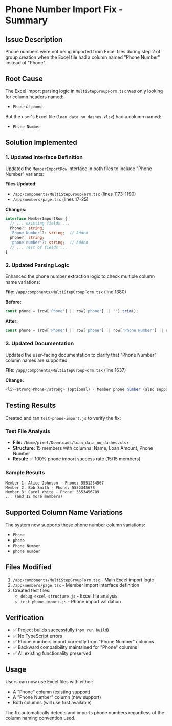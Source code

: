 # Phone Number Import Fix - Summary

## Issue Description
Phone numbers were not being imported from Excel files during step 2 of group creation when the Excel file had a column named "Phone Number" instead of "Phone".

## Root Cause
The Excel import parsing logic in `MultiStepGroupForm.tsx` was only looking for column headers named:
- `Phone` or `phone`

But the user's Excel file (`loan_data_no_dashes.xlsx`) had a column named:
- `Phone Number`

## Solution Implemented

### 1. Updated Interface Definition
Updated the `MemberImportRow` interface in both files to include "Phone Number" variants:

**Files Updated:**
- `/app/components/MultiStepGroupForm.tsx` (lines 1173-1190)
- `/app/members/page.tsx` (lines 17-25)

**Changes:**
```typescript
interface MemberImportRow {
  // ... existing fields ...
  Phone?: string;
  'Phone Number'?: string;  // Added
  phone?: string;
  'phone number'?: string;  // Added
  // ... rest of fields ...
}
```

### 2. Updated Parsing Logic
Enhanced the phone number extraction logic to check multiple column name variations:

**File:** `/app/components/MultiStepGroupForm.tsx` (line 1380)

**Before:**
```typescript
const phone = (row['Phone'] || row['phone'] || '').trim();
```

**After:**
```typescript
const phone = (row['Phone'] || row['phone'] || row['Phone Number'] || row['phone number'] || '').trim();
```

### 3. Updated Documentation
Updated the user-facing documentation to clarify that "Phone Number" column names are supported:

**File:** `/app/components/MultiStepGroupForm.tsx` (line 1637)

**Change:**
```typescript
<li><strong>Phone</strong> (optional) - Member phone number (also supports "Phone Number" column)</li>
```

## Testing Results

Created and ran `test-phone-import.js` to verify the fix:

### Test File Analysis
- **File:** `/home/pixel/Downloads/loan_data_no_dashes.xlsx`
- **Structure:** 15 members with columns: Name, Loan Amount, Phone Number
- **Result:** ✅ 100% phone import success rate (15/15 members)

### Sample Results
```
Member 1: Alice Johnson - Phone: 5551234567
Member 2: Bob Smith - Phone: 5552345678
Member 3: Carol White - Phone: 5553456789
... (and 12 more members)
```

## Supported Column Name Variations

The system now supports these phone number column variations:
- `Phone`
- `phone`
- `Phone Number`
- `phone number`

## Files Modified
1. `/app/components/MultiStepGroupForm.tsx` - Main Excel import logic
2. `/app/members/page.tsx` - Member import interface definition
3. Created test files:
   - `debug-excel-structure.js` - Excel file analysis
   - `test-phone-import.js` - Phone import validation

## Verification
- ✅ Project builds successfully (`npm run build`)
- ✅ No TypeScript errors
- ✅ Phone numbers import correctly from "Phone Number" columns
- ✅ Backward compatibility maintained for "Phone" columns
- ✅ All existing functionality preserved

## Usage
Users can now use Excel files with either:
- A "Phone" column (existing support)
- A "Phone Number" column (new support)
- Both columns (will use first available)

The fix automatically detects and imports phone numbers regardless of the column naming convention used.
